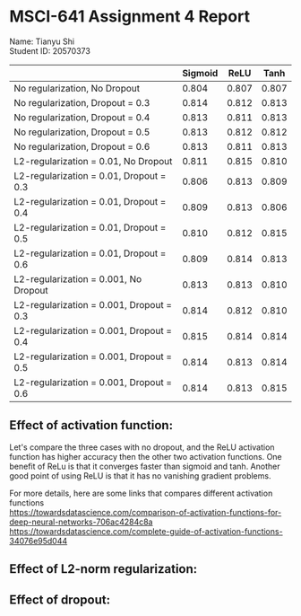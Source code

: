 # MSCI-641 Assignment 4 Report
Name: Tianyu Shi<br />
Student ID: 20570373<br />

|                                           | Sigmoid |   ReLU  |   Tanh  |
| ----------------------------------------- | ------- | ------- | ------- |
| No regularization, No Dropout             |  0.804  |  0.807  |  0.807  |
| No regularization, Dropout = 0.3          |  0.814  |  0.812  |  0.813  |
| No regularization, Dropout = 0.4          |  0.813  |  0.811  |  0.813  |
| No regularization, Dropout = 0.5          |  0.813  |  0.812  |  0.812  |
| No regularization, Dropout = 0.6          |  0.813  |  0.811  |  0.813  |
| L2-regularization = 0.01, No Dropout      |  0.811  |  0.815  |  0.810  |
| L2-regularization = 0.01, Dropout = 0.3   |  0.806  |  0.813  |  0.809  |
| L2-regularization = 0.01, Dropout = 0.4   |  0.809  |  0.813  |  0.806  |
| L2-regularization = 0.01, Dropout = 0.5   |  0.810  |  0.812  |  0.815  |
| L2-regularization = 0.01, Dropout = 0.6   |  0.809  |  0.814  |  0.813  |
| L2-regularization = 0.001, No Dropout     |  0.813  |  0.813  |  0.810  |
| L2-regularization = 0.001, Dropout = 0.3  |  0.814  |  0.812  |  0.810  |
| L2-regularization = 0.001, Dropout = 0.4  |  0.815  |  0.814  |  0.814  |
| L2-regularization = 0.001, Dropout = 0.5  |  0.814  |  0.813  |  0.814  |
| L2-regularization = 0.001, Dropout = 0.6  |  0.814  |  0.813  |  0.815  |

## Effect of activation function:
Let's compare the three cases with no dropout, and the ReLU activation function has higher accuracy then the other two activation functions. One benefit of ReLu is that it converges faster than sigmoid and tanh. Another good point of using ReLU is that it has no vanishing gradient problems.

For more details, here are some links that compares different activation functions<br />
https://towardsdatascience.com/comparison-of-activation-functions-for-deep-neural-networks-706ac4284c8a<br />
https://towardsdatascience.com/complete-guide-of-activation-functions-34076e95d044

## Effect of L2-norm regularization:


## Effect of dropout:
